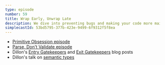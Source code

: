 ```yaml
---
type: episode
number: 59
title: Wrap Early, Unwrap Late
description: We dive into preventing bugs and making your code more maintainable by wrapping early and unwrapping late.
simplecastId: 53bd5795-377b-423e-9499-6f9312f5f8ea
---
```


- [Primitive Obsession episode](https://elm-radio.com/episode/primitive-obsession/)
- [Parse, Don't Validate episode](https://elm-radio.com/episode/parse-dont-validate)
- Dillon's [Entry Gatekeepers](https://incrementalelm.com/entry-gatekeepers) and [Exit Gatekeepers](https://incrementalelm.com/exit-gatekeepers/) blog posts
- Dillon's talk on [semantic types](https://www.youtube.com/watch?v=cW0kF3qpOhg)

